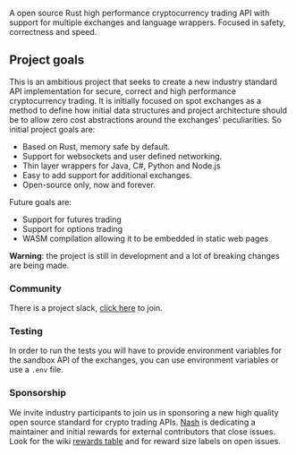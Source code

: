 

A open source Rust high performance cryptocurrency trading API with support for multiple exchanges and language wrappers. Focused in safety, correctness and speed.

## Project goals

This is an ambitious project that seeks to create a new industry standard API implementation for secure, correct and high performance cryptocurrency trading. It is initially focused on spot exchanges as a method to define how initial data structures and project architecture should be to allow zero cost abstractions around the exchanges' peculiarities. So initial project goals are:

* Based on Rust, memory safe by default.
* Support for websockets and user defined networking.
* Thin layer wrappers for Java, C#, Python and Node.js
* Easy to add support for additional exchanges.
* Open-source only, now and forever.

Future goals are:

* Support for futures trading
* Support for options trading
* WASM compilation allowing it to be embedded in static web pages

**Warning**: the project is still in development and a lot of breaking changes are being made.


### Community

There is a project slack, [click here](https://join.slack.com/t/openlimitsworkspace/shared_invite/zt-fbtlnsva-fFaHHb2zSdc77Vrk7ayhSw) to join.

### Testing

In order to run the tests you will have to provide environment variables for the sandbox API of the exchanges, you can use environment variables or use a `.env` file.

### Sponsorship

We invite industry participants to join us in sponsoring a new high quality open source standard for crypto trading APIs. [Nash](https://nash.io) is dedicating a maintainer and initial rewards for external contributors that close issues. Look for the wiki [rewards table](https://github.com/nash-io/openlimits/wiki/Rewards-sizes) and for reward size labels on open issues. 

